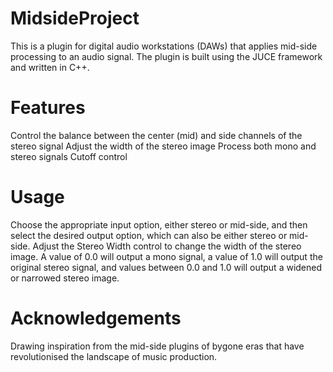 # MidsideProject
 
This is a plugin for digital audio workstations (DAWs) that applies mid-side processing to an audio signal. The plugin is built using the JUCE framework and written in C++.

<h1>Features</h1>

Control the balance between the center (mid) and side channels of the stereo signal
Adjust the width of the stereo image
Process both mono and stereo signals
Cutoff control 



<h1>Usage</h1>

Choose the appropriate input option, either stereo or mid-side, and then select the desired output option, which can also be either stereo or mid-side.
Adjust the Stereo Width control to change the width of the stereo image. A value of 0.0 will output a mono signal, a value of 1.0 will output the original stereo signal, and values between 0.0 and 1.0 will output a widened or narrowed stereo image.



<h1>Acknowledgements</h1>

Drawing inspiration from the mid-side plugins of bygone eras that have revolutionised the landscape of music production.

